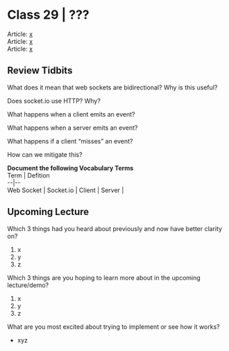 # Class 29 \| ???
Article: [x]()       
Article: [x]()     
Article: [x]()     


## Review Tidbits

What does it mean that web sockets are bidirectional? Why is this useful?


Does socket.io use HTTP? Why?


What happens when a client emits an event?


What happens when a server emits an event?


What happens if a client “misses” an event?


How can we mitigate this?


**Document the following Vocabulary Terms**  
Term | Defition  
--|--  
Web Socket |
Socket.io |
Client |
Server |


## Upcoming Lecture

Which 3 things had you heard about previously and now have better clarity on?
  1) x
  2) y
  3) z

Which 3 things are you hoping to learn more about in the upcoming lecture/demo?
  1) x
  2) y
  3) z

What are you most excited about trying to implement or see how it works?
   - xyz